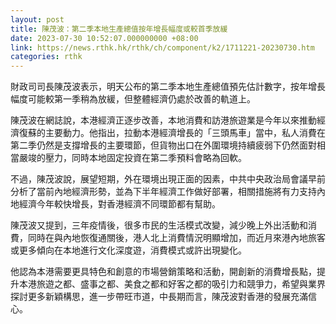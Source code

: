 ```yaml
---
layout: post
title: 陳茂波：第二季本地生產總值按年增長幅度或較首季放緩
date: 2023-07-30 10:52:07.000000000 +08:00
link: https://news.rthk.hk/rthk/ch/component/k2/1711221-20230730.htm
categories: rthk
---
```


財政司司長陳茂波表示，明天公布的第二季本地生產總值預先估計數字，按年增長幅度可能較第一季稍為放緩，但整體經濟仍處於改善的軌道上。

陳茂波在網誌說，本港經濟正逐步改善，本地消費和訪港旅遊業是今年以來推動經濟復蘇的主要動力。他指出，拉動本港經濟增長的「三頭馬車」當中，私人消費在第二季仍然是支撐增長的主要環節，但貨物出口在外圍環境持續疲弱下仍然面對相當嚴竣的壓力，同時本地固定投資在第二季預料會略為回軟。

不過，陳茂波說，展望短期，外在環境出現正面的因素，中共中央政治局會議早前分析了當前內地經濟形勢，並為下半年經濟工作做好部署，相關措施將有力支持內地經濟今年較快增長，對香港經濟不同環節都有幫助。

陳茂波又提到，三年疫情後，很多市民的生活模式改變，減少晚上外出活動和消費，同時在與內地恢復通關後，港人北上消費情況明顯增加，而近月來港內地旅客或更多傾向在本地進行文化深度遊，消費模式或許出現變化。

他認為本港需要更具特色和創意的市場營銷策略和活動，開創新的消費增長點，提升本港旅遊之都、盛事之都、美食之都和好客之都的吸引力和競爭力，希望與業界探討更多新穎構思，進一步帶旺市道，中長期而言，陳茂波對香港的發展充滿信心。
